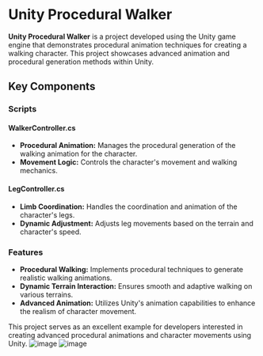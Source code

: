 # Unity Procedural Walker

**Unity Procedural Walker** is a project developed using the Unity game engine that demonstrates procedural animation techniques for creating a walking character. This project showcases advanced animation and procedural generation methods within Unity.

## Key Components

### Scripts

#### WalkerController.cs
- **Procedural Animation:** Manages the procedural generation of the walking animation for the character.
- **Movement Logic:** Controls the character's movement and walking mechanics.

#### LegController.cs
- **Limb Coordination:** Handles the coordination and animation of the character's legs.
- **Dynamic Adjustment:** Adjusts leg movements based on the terrain and character's speed.

### Features

- **Procedural Walking:** Implements procedural techniques to generate realistic walking animations.
- **Dynamic Terrain Interaction:** Ensures smooth and adaptive walking on various terrains.
- **Advanced Animation:** Utilizes Unity's animation capabilities to enhance the realism of character movement.

This project serves as an excellent example for developers interested in creating advanced procedural animations and character movements using Unity.
![image](https://github.com/khaled71612000/Unity-ProceduralWalker/assets/59780800/6f3e7d78-76d6-4ed7-b6bc-63d4c7c88337)
![image](https://github.com/khaled71612000/Unity-ProceduralWalker/assets/59780800/1e7d3b4c-660d-48cc-a4a1-0936deabe352)
